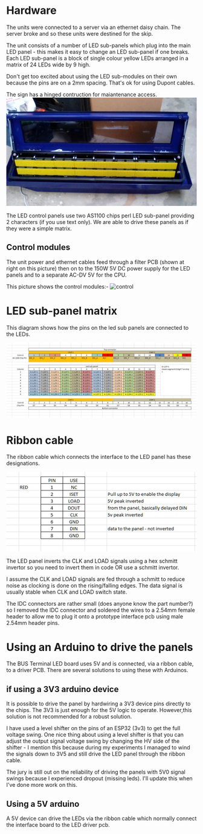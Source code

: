 # Hardware

The units were connected to a server via an ethernet daisy chain. The server broke and so these units were destined for the skip.

The unit consists of a number of LED sub-panels which plug into the main LED panel - this makes it easy to change an LED sub-panel if one breaks. Each LED sub-panel is a block of single colour yellow LEDs arranged in a matrix of 24 LEDs wide by 9 high.

Don't get too excited about using the LED sub-modules on their own because the pins are on a 2mm spacing. That's ok for using Dupont cables. 

The sign has a hinged contruction for maiantenance access.
![access](https://github.com/ConnectedHumber/Bus-Terminal-Signs/blob/master/pics/Panel%20Opened%20for%20Maintenence.jpg)

The LED control panels use two AS1100 chips perl LED sub-panel providing 2 characters (if you use text only). We are able to drive these panels as if they were a simple matrix.

## Control modules
The unit power and ethernet cables feed through a filter PCB (shown at right on this picture) then on to the 150W 5V DC power supply for the LED panels and to a separate AC-DV 5V for the CPU.

This picture shows the control modules:- 
![control](https://github.com/ConnectedHumber/Bus-Terminal-Signs/blob/master/pics/Control%20Modules.png)

# LED sub-panel matrix

This diagram shows how the pins on the led sub panels are connected to the LEDs.

![led matrix](https://github.com/ConnectedHumber/Bus-Terminal-Signs/blob/master/pics/LED%20matrix.jpg)

# Ribbon cable

The ribbon cable which connects the interface to the LED panel has these designations.

![ribbon cable](https://github.com/ConnectedHumber/Bus-Terminal-Signs/blob/master/pics/Ribbon%20Cable.jpg)

The LED panel inverts the CLK and LOAD signals using a hex schmitt invertor so you need to invert them in code OR use a schmitt invertor.

I assume the CLK and LOAD signals are fed through a schmitt to reduce noise as clocking is done on the rising/falling edges. The data signal is usually stable when CLK and LOAD switch state.

The IDC connectors are rather small (does anyone know the part number?) so I removed the IDC connector and soldered the wires to a 2.54mm female header to allow me to plug it onto a prototype interface pcb using male 2.54mm header pins.

# Using an Arduino to drive the panels

The  BUS Terminal LED board uses 5V and is connected, via a ribbon cable, to a driver PCB. There are several solutions to using these with Arduinos.

## if using a 3V3 arduino device 

It is possible to drive the panel by hardwiring a 3V3 device pins directly to the chips. The 3V3 is just enough for the 5V logic to operate. However,this solution is not recommended for a robust solution.

I have used a level shifter on the pins of an ESP32 (3v3) to get the full voltage swing. One nice thing about using a level shifter is that you can adjust the output signal voltage swing by changing the HV side of the shifter - I mention this because during my experiments I managed to wind the signals down to 3V5 and still drive the LED panel through the ribbon cable. 

The jury is still out on the reliability of driving the panels with 5V0 signal swings because I experienced dropout (missing leds). I'll update this when I've done more work on this.

## Using a 5V arduino

A 5V device can drive the LEDs via the ribbon cable which normally connect the interface board to the LED driver pcb. 




